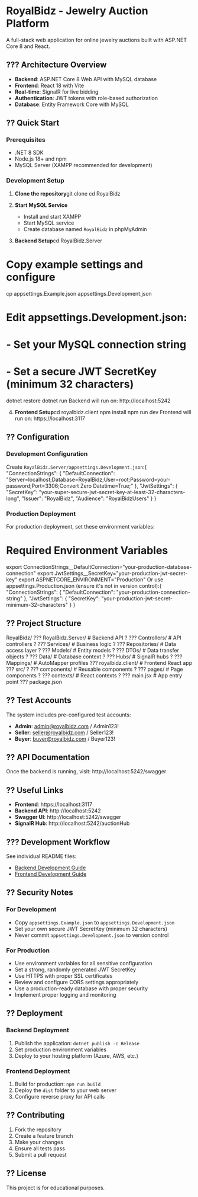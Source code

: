 # RoyalBidz - Jewelry Auction Platform

A full-stack web application for online jewelry auctions built with ASP.NET Core 8 and React.

## ??? Architecture Overview

- **Backend**: ASP.NET Core 8 Web API with MySQL database
- **Frontend**: React 18 with Vite
- **Real-time**: SignalR for live bidding
- **Authentication**: JWT tokens with role-based authorization
- **Database**: Entity Framework Core with MySQL

## ?? Quick Start

### Prerequisites

- .NET 8 SDK
- Node.js 18+ and npm
- MySQL Server (XAMPP recommended for development)

### Development Setup

1. **Clone the repository**git clone <repository-url>
cd RoyalBidz
2. **Start MySQL Service**
   - Install and start XAMPP
   - Start MySQL service
   - Create database named `RoyalBidz` in phpMyAdmin

3. **Backend Setup**cd RoyalBidz.Server

# Copy example settings and configure
cp appsettings.Example.json appsettings.Development.json

# Edit appsettings.Development.json:
# - Set your MySQL connection string
# - Set a secure JWT SecretKey (minimum 32 characters)

dotnet restore
dotnet run   Backend will run on: http://localhost:5242

4. **Frontend Setup**cd royalbidz.client
npm install
npm run dev   Frontend will run on: https://localhost:3117

## ?? Configuration

### Development Configuration

Create `RoyalBidz.Server/appsettings.Development.json`:{
  "ConnectionStrings": {
    "DefaultConnection": "Server=localhost;Database=RoyalBidz;User=root;Password=your-password;Port=3306;Convert Zero Datetime=True;"
  },
  "JwtSettings": {
    "SecretKey": "your-super-secure-jwt-secret-key-at-least-32-characters-long",
    "Issuer": "RoyalBidz",
    "Audience": "RoyalBidzUsers"
  }
}
### Production Deployment

For production deployment, set these environment variables:
# Required Environment Variables
export ConnectionStrings__DefaultConnection="your-production-database-connection"
export JwtSettings__SecretKey="your-production-jwt-secret-key"
export ASPNETCORE_ENVIRONMENT="Production"
Or use appsettings.Production.json (ensure it's not in version control):{
  "ConnectionStrings": {
    "DefaultConnection": "your-production-connection-string"
  },
  "JwtSettings": {
    "SecretKey": "your-production-jwt-secret-minimum-32-characters"
  }
}
## ?? Project Structure
RoyalBidz/
??? RoyalBidz.Server/          # Backend API
?   ??? Controllers/           # API controllers
?   ??? Services/             # Business logic
?   ??? Repositories/         # Data access layer
?   ??? Models/               # Entity models
?   ??? DTOs/                 # Data transfer objects
?   ??? Data/                 # Database context
?   ??? Hubs/                 # SignalR hubs
?   ??? Mappings/             # AutoMapper profiles
??? royalbidz.client/         # Frontend React app
    ??? src/
    ?   ??? components/       # Reusable components
    ?   ??? pages/            # Page components
    ?   ??? contexts/         # React contexts
    ?   ??? main.jsx          # App entry point
    ??? package.json
## ?? Test Accounts

The system includes pre-configured test accounts:

- **Admin**: admin@royalbidz.com / Admin123!
- **Seller**: seller@royalbidz.com / Seller123!
- **Buyer**: buyer@royalbidz.com / Buyer123!

## ?? API Documentation

Once the backend is running, visit: http://localhost:5242/swagger

## ?? Useful Links

- **Frontend**: https://localhost:3117
- **Backend API**: http://localhost:5242
- **Swagger UI**: http://localhost:5242/swagger
- **SignalR Hub**: http://localhost:5242/auctionHub

## ??? Development Workflow

See individual README files:
- [Backend Development Guide](RoyalBidz.Server/README.md)
- [Frontend Development Guide](royalbidz.client/README.md)

## ?? Security Notes

### For Development
- Copy `appsettings.Example.json` to `appsettings.Development.json`
- Set your own secure JWT SecretKey (minimum 32 characters)
- Never commit `appsettings.Development.json` to version control

### For Production
- Use environment variables for all sensitive configuration
- Set a strong, randomly generated JWT SecretKey
- Use HTTPS with proper SSL certificates
- Review and configure CORS settings appropriately
- Use a production-ready database with proper security
- Implement proper logging and monitoring

## ?? Deployment

### Backend Deployment
1. Publish the application: `dotnet publish -c Release`
2. Set production environment variables
3. Deploy to your hosting platform (Azure, AWS, etc.)

### Frontend Deployment
1. Build for production: `npm run build`
2. Deploy the `dist` folder to your web server
3. Configure reverse proxy for API calls

## ?? Contributing

1. Fork the repository
2. Create a feature branch
3. Make your changes
4. Ensure all tests pass
5. Submit a pull request

## ?? License

This project is for educational purposes.